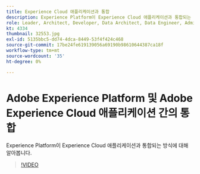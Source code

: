 ```yaml
---
title: Experience Cloud 애플리케이션과 통합
description: Experience Platform이 Experience Cloud 애플리케이션과 통합되는 방식에 대해 알아봅니다.
role: Leader, Architect, Developer, Data Architect, Data Engineer, Admin, User
kt: 4334
thumbnail: 32553.jpg
exl-id: 5135bbc5-dd74-4dca-8449-53f4f424c468
source-git-commit: 17be24fe619139056a69190b98610644387ca18f
workflow-type: tm+mt
source-wordcount: '35'
ht-degree: 0%

---
```


# Adobe Experience Platform 및 Adobe Experience Cloud 애플리케이션 간의 통합

Experience Platform이 Experience Cloud 애플리케이션과 통합되는 방식에 대해 알아봅니다.

>[!VIDEO](https://video.tv.adobe.com/v/32553?quality=12&learn=on)



